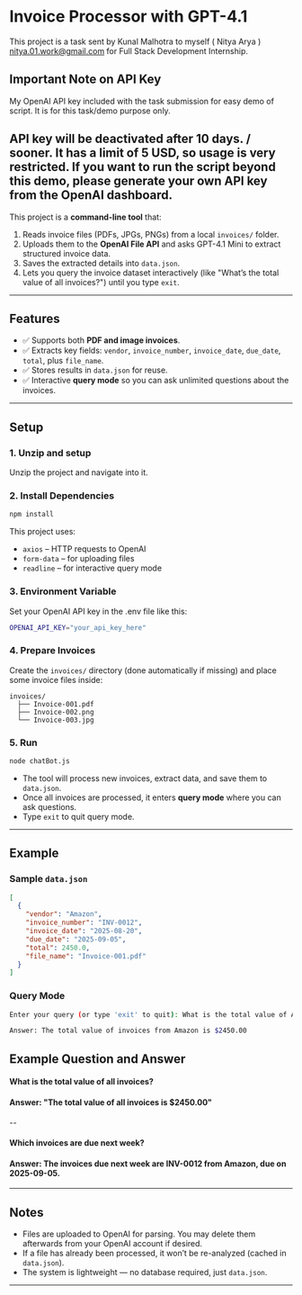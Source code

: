 # Invoice Processor with GPT-4.1

This project is a task sent by Kunal Malhotra to myself ( Nitya Arya ) [nitya.01.work@gmail.com](mailto:nitya.01.work@gmail.com)
for Full Stack Development Internship.

## Important Note on API Key

My OpenAI API key included with the task submission for easy demo of script. It is for this task/demo purpose only.

API key will be deactivated after 10 days. / sooner.
It has a limit of 5 USD, so usage is very restricted.
If you want to run the script beyond this demo, please generate your own API key from the OpenAI dashboard.
---
This project is a **command-line tool** that:

1. Reads invoice files (PDFs, JPGs, PNGs) from a local `invoices/` folder.
2. Uploads them to the **OpenAI File API** and asks GPT-4.1 Mini to extract structured invoice data.
3. Saves the extracted details into `data.json`.
4. Lets you query the invoice dataset interactively (like "What’s the total value of all invoices?") until you type
   `exit`.

---

## Features

- ✅ Supports both **PDF and image invoices**.
- ✅ Extracts key fields: `vendor`, `invoice_number`, `invoice_date`, `due_date`, `total`, plus `file_name`.
- ✅ Stores results in `data.json` for reuse.
- ✅ Interactive **query mode** so you can ask unlimited questions about the invoices.

---

## Setup

### 1. Unzip and setup

Unzip the project and navigate into it.

### 2. Install Dependencies

```bash
npm install
```

This project uses:

- `axios` – HTTP requests to OpenAI
- `form-data` – for uploading files
- `readline` – for interactive query mode

### 3. Environment Variable

Set your OpenAI API key in the .env file like this:
```bash
OPENAI_API_KEY="your_api_key_here"
```

### 4. Prepare Invoices

Create the `invoices/` directory (done automatically if missing) and place some invoice files inside:

```
invoices/
  ├── Invoice-001.pdf
  ├── Invoice-002.png
  └── Invoice-003.jpg
```

### 5. Run

```bash
node chatBot.js
```

- The tool will process new invoices, extract data, and save them to `data.json`.
- Once all invoices are processed, it enters **query mode** where you can ask questions.
- Type `exit` to quit query mode.

---

## Example

### Sample `data.json`

```json
[
  {
    "vendor": "Amazon",
    "invoice_number": "INV-0012",
    "invoice_date": "2025-08-20",
    "due_date": "2025-09-05",
    "total": 2450.0,
    "file_name": "Invoice-001.pdf"
  }
]
```

### Query Mode

```bash
Enter your query (or type 'exit' to quit): What is the total value of Amazon invoices?

Answer: The total value of invoices from Amazon is $2450.00
```

## Example Question and Answer

#### What is the total value of all invoices?

#### Answer: "The total value of all invoices is $2450.00"

--

#### Which invoices are due next week?

#### Answer: The invoices due next week are INV-0012 from Amazon, due on 2025-09-05.

---

## Notes

- Files are uploaded to OpenAI for parsing. You may delete them afterwards from your OpenAI account if desired.
- If a file has already been processed, it won’t be re-analyzed (cached in `data.json`).
- The system is lightweight — no database required, just `data.json`.

---